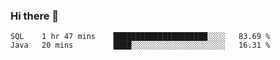 ### Hi there 👋

<!--
**urzz/urzz** is a ✨ _special_ ✨ repository because its `README.md` (this file) appears on your GitHub profile.

Here are some ideas to get you started:

- 🔭 I’m currently working on ...
- 🌱 I’m currently learning ...
- 👯 I’m looking to collaborate on ...
- 🤔 I’m looking for help with ...
- 💬 Ask me about ...
- 📫 How to reach me: ...
- 😄 Pronouns: ...
- ⚡ Fun fact: ...
-->

<!--START_SECTION:waka-->
```text
SQL    1 hr 47 mins    █████████████████████░░░░   83.69 % 
Java   20 mins         ████░░░░░░░░░░░░░░░░░░░░░   16.31 % 
```
<!--END_SECTION:waka-->
